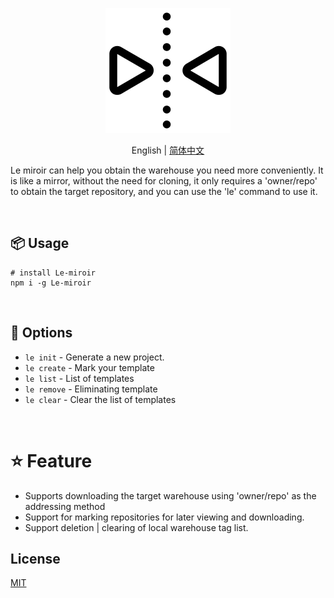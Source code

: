 <p align="center">
<img height="200" src="./assets/mirror.png" alt="le-miroir">
</p>
<p align="center"> English | <a href="./README_zh.md">简体中文</a></p>

Le miroir can help you obtain the warehouse you need more conveniently. It is like a mirror, without the need for cloning, it only requires a 'owner/repo' to obtain the target repository, and you can use the 'le' command to use it.

<br>

## 📦 Usage

```
# install Le-miroir
npm i -g Le-miroir
```

<br>

## 🌈 Options

- `le init` - Generate a new project.
- `le create` - Mark your template
- `le list` - List of templates
- `le remove` - Eliminating template
- `le clear` - Clear the list of templates

<br>

# ⭐ Feature

- Supports downloading the target warehouse using 'owner/repo' as the addressing method
- Support for marking repositories for later viewing and downloading.
- Support deletion | clearing of local warehouse tag list.

## License

[MIT](./license)
